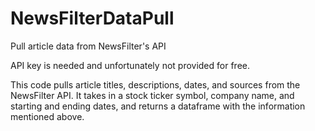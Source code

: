 # NewsFilterDataPull
Pull article data from NewsFilter's API

API key is needed and unfortunately not provided for free.

This code pulls article titles, descriptions, dates, and sources from the NewsFilter API.  It takes in a stock ticker symbol, company name, and starting and ending dates, and returns a dataframe with the information mentioned above.  
